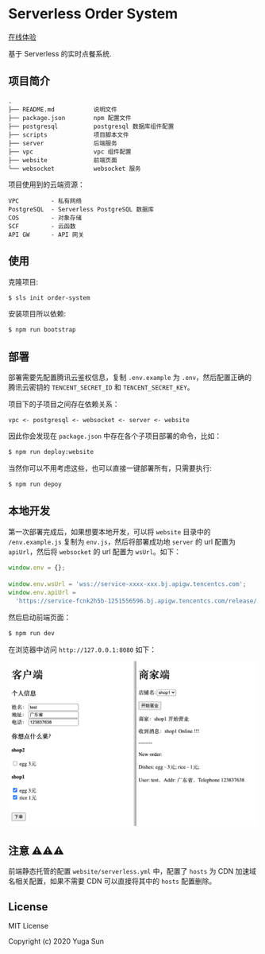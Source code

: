 # Serverless Order System

[在线体验](https://order.yuga.chat)

基于 Serverless 的实时点餐系统.

## 项目简介

```
.
├── README.md           说明文件
├── package.json        npm 配置文件
├── postgresql          postgresql 数据库组件配置
├── scripts             项目脚本文件
├── server              后端服务
├── vpc                 vpc 组件配置
├── website             前端页面
└── websocket           websocket 服务
```

项目使用到的云端资源：

```
VPC         - 私有网络
PostgreSQL  - Serverless PostgreSQL 数据库
COS         - 对象存储
SCF         - 云函数
API GW      - API 网关
```

## 使用

克隆项目:

```bash
$ sls init order-system
```

安装项目所以依赖:

```bash
$ npm run bootstrap
```

## 部署

部署需要先配置腾讯云鉴权信息，复制 `.env.example` 为 `.env`，然后配置正确的腾讯云密钥的 `TENCENT_SECRET_ID` 和 `TENCENT_SECRET_KEY`。

项目下的子项目之间存在依赖关系：

```
vpc <- postgresql <- websocket <- server <- website
```

因此你会发现在 `package.json` 中存在各个子项目部署的命令，比如：

```bash
$ npm run deploy:website
```

当然你可以不用考虑这些，也可以直接一键部署所有，只需要执行:

```bash
$ npm run depoy
```

## 本地开发

第一次部署完成后，如果想要本地开发，可以将 `website` 目录中的 `/env.example.js` 复制为 `env.js`，然后将部署成功地 `server` 的 url 配置为 `apiUrl`，然后将 `websocket` 的 url 配置为 `wsUrl`。如下：

```js
window.env = {};

window.env.wsUrl = 'wss://service-xxxx-xxx.bj.apigw.tencentcs.com';
window.env.apiUrl =
  'https://service-fcnk2h5b-1251556596.bj.apigw.tencentcs.com/release/';
```

然后启动前端页面：

```bash
$ npm run dev
```

在浏览器中访问 `http://127.0.0.1:8080` 如下：

<center>
<img src="./demo/index.png" width="500" alt="Website"/>
</center>

## 注意 ⚠️⚠️⚠️

前端静态托管的配置 `website/serverless.yml` 中，配置了 `hosts` 为 CDN 加速域名相关配置，如果不需要 CDN 可以直接将其中的 `hosts` 配置删除。

## License

MIT License

Copyright (c) 2020 Yuga Sun
